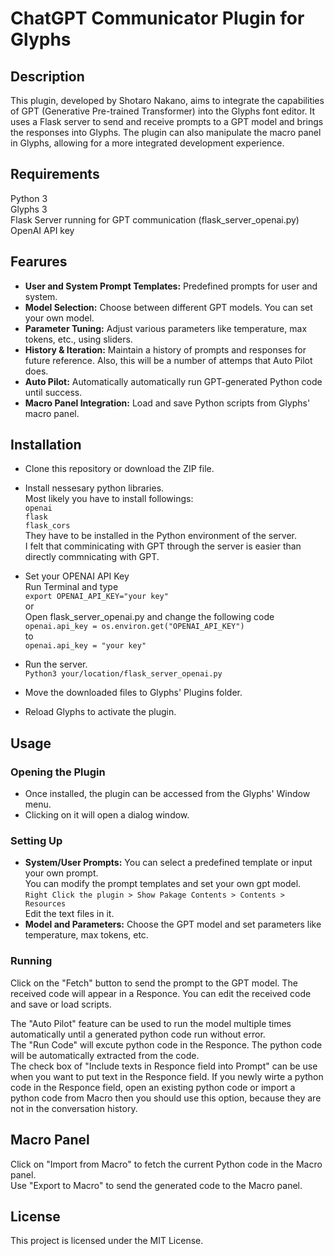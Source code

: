 # **ChatGPT Communicator Plugin for Glyphs**

## **Description**

This plugin, developed by Shotaro Nakano, aims to integrate the capabilities of GPT (Generative Pre-trained Transformer) into the Glyphs font editor. It uses a Flask server to send and receive prompts to a GPT model and brings the responses into Glyphs. The plugin can also manipulate the macro panel in Glyphs, allowing for a more integrated development experience.

## **Requirements**

Python 3  
Glyphs 3  
Flask Server running for GPT communication (flask_server_openai.py)  
OpenAI API key  

## **Fearures**

* **User and System Prompt Templates:** Predefined prompts for user and system.  
* **Model Selection:** Choose between different GPT models. You can set your own model. 
* **Parameter Tuning:** Adjust various parameters like temperature, max tokens, etc., using sliders.  
* **History & Iteration:** Maintain a history of prompts and responses for future reference. Also, this will be a number of attemps that Auto Pilot does.  
* **Auto Pilot:** Automatically automatically run GPT-generated Python code until success.  
* **Macro Panel Integration:** Load and save Python scripts from Glyphs' macro panel.  

## **Installation**
* Clone this repository or download the ZIP file.  

* Install nessesary python libraries.  
  Most likely you have to install followings:  
  `openai`    
  `flask`  
  `flask_cors`  
  They have to be installed in the Python environment of the server.  
  I felt that comminicating with GPT through the server is easier than directly commnicating with GPT.  

* Set your OPENAI API Key  
  Run Terminal and type  
  `export OPENAI_API_KEY="your key"`  
  or  
  Open flask_server_openai.py and change the following code  
  `openai.api_key = os.environ.get("OPENAI_API_KEY")`  
  to  
  `openai.api_key = "your key"`
  
* Run the server.  
  `Python3 your/location/flask_server_openai.py`
  

* Move the downloaded files to Glyphs' Plugins folder.
* Reload Glyphs to activate the plugin.

## **Usage**

### **Opening the Plugin**

* Once installed, the plugin can be accessed from the Glyphs' Window menu.  
* Clicking on it will open a dialog window.  
    
### **Setting Up**
    
* **System/User Prompts:** You can select a predefined template or input your own prompt.  
You can modify the prompt templates and set your own gpt model.  
`Right Click the plugin > Show Pakage Contents > Contents > Resources`  
Edit the text files in it.  
* **Model and Parameters:** Choose the GPT model and set parameters like temperature, max tokens, etc.
### **Running**
Click on the "Fetch" button to send the prompt to the GPT model. The received code will appear in a Responce. You can edit the received code and save or load scripts.  
  
The "Auto Pilot" feature can be used to run the model multiple times automatically until a generated python code run without error.  
The "Run Code" will excute python code in the Responce. The python code will be automatically extracted from the code.  
The check box of "Include texts in Responce field into Prompt" can be use when you want to put text in the Responce field. If you newly wirte a python code in the Responce field, open an existing python code or import a python code from Macro then you should use this option, because they are not in the conversation history.  
  
## **Macro Panel**
Click on "Import from Macro" to fetch the current Python code in the Macro panel.  
Use "Export to Macro" to send the generated code to the Macro panel.  

## **License**

This project is licensed under the MIT License.
